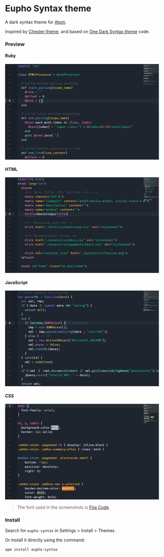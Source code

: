 # Eupho Syntax theme

A dark syntax theme for [Atom](https://atom.io/).

Inspired by [Chester theme](https://atom.io/themes/chester-atom-syntax),
and based on [One Dark Syntax theme](https://atom.io/themes/one-dark-syntax) code.

### Preview

#### Ruby
![](https://raw.githubusercontent.com/u27a4/eupho-syntax/master/screenshots/ruby.png)

#### HTML
![](https://raw.githubusercontent.com/u27a4/eupho-syntax/master/screenshots/html.png)

#### JavaScript
![](https://raw.githubusercontent.com/u27a4/eupho-syntax/master/screenshots/javascript.png)

#### CSS
![](https://raw.githubusercontent.com/u27a4/eupho-syntax/master/screenshots/css.png)

> The font used in the screenshots is [Fira Code](https://github.com/tonsky/FiraCode).

### Install

Search for `eupho-syntax` in Settings > Install > Themes.

Or install it directly using the command:

```shell
apm install eupho-syntax
```
